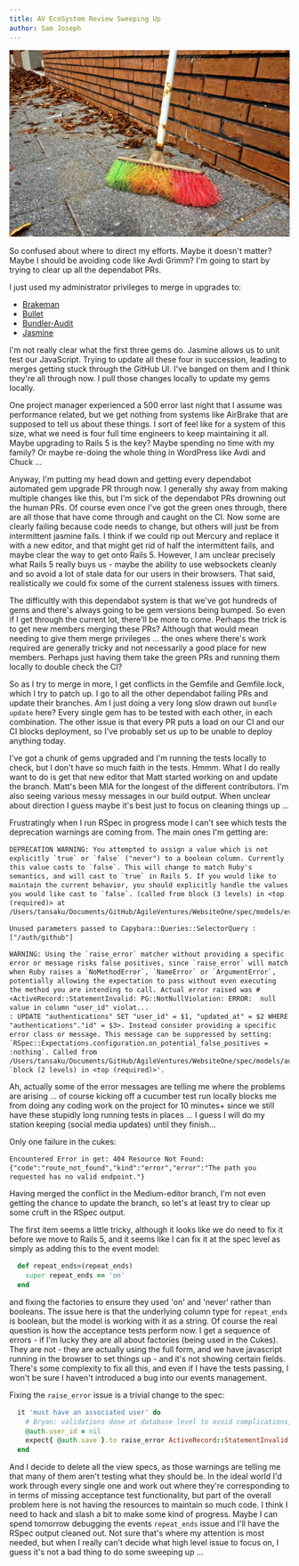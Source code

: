 ```yaml
---
title: AV EcoSystem Review Sweeping Up
author: Sam Joseph
---
```


![broom](../images/broom.jpg)

So confused about where to direct my efforts.  Maybe it doesn't matter?  Maybe I should be avoiding code like Avdi Grimm?  I'm going to start by trying to clear up all the dependabot PRs.

I just used my administrator privileges to merge in upgrades to:

* [Brakeman](https://github.com/AgileVentures/WebsiteOne/pull/1898)
* [Bullet](https://github.com/AgileVentures/WebsiteOne/pull/1899)
* [Bundler-Audit](https://github.com/AgileVentures/WebsiteOne/pull/1900)
* [Jasmine](https://github.com/AgileVentures/WebsiteOne/pull/1901)

I'm not really clear what the first three gems do.  Jasmine allows us to unit test our JavaScript.  Trying to update all these four in succession, leading to merges getting stuck through the GitHub UI.  I've banged on them and I think they're all through now.  I pull those changes locally to update my gems locally.

One project manager experienced a 500 error last night that I assume was performance related, but we get nothing from systems like AirBrake that are supposed to tell us about these things.  I sort of feel like for a system of this size, what we need is four full time engineers to keep maintaining it all.  Maybe upgrading to Rails 5 is the key?  Maybe spending no time with my family? Or maybe re-doing the whole thing in WordPress like Avdi and Chuck ...

Anyway, I'm putting my head down and getting every dependabot automated gem upgrade PR through now.  I generally shy away from making multiple changes like this, but I'm sick of the dependabot PRs drowning out the human PRs.  Of course even once I've got the green ones through, there are all those that have come through and caught on the CI.  Now some are clearly failing because code needs to change, but others will just be from intermittent jasmine fails.  I think if we could rip out Mercury and replace it with a new editor, and that might get rid of half the intermittent fails, and maybe clear the way to get onto Rails 5.  However, I am unclear precisely what Rails 5 really buys us - maybe the ability to use websockets cleanly and so avoid a lot of stale data for our users in their browsers.  That said, realistically we could fix some of the current staleness issues with timers.

The difficultly with this dependabot system is that we've got hundreds of gems and there's always going to be gem versions being bumped.  So even if I get through the current lot, there'll be more to come.  Perhaps the trick is to get new members merging these PRs?  Although that would mean needing to give them merge privileges ... the ones where there's work required are generally tricky and not necessarily a good place for new members.  Perhaps just having them take the green PRs and running them locally to double check the CI?

So as I try to merge in more, I get conflicts in the Gemfile and Gemfile.lock, which I try to patch up.  I go to all the other dependabot failing PRs and update their branches.  Am I just doing a very long slow drawn out `bundle update` here?  Every single gem has to be tested with each other, in each combination.  The other issue is that every PR puts a load on our CI and our CI blocks deployment, so I've probably set us up to be unable to deploy anything today.

I've got a chunk of gems upgraded and I'm running the tests locally to check, but I don't have so much faith in the tests. Hmmm.  What I do really want to do is get that new editor that Matt started working on and update the branch.  Matt's been MIA for the longest of the different contributors.  I'm also seeing various messy messages in our build output.  When unclear about direction I guess maybe it's best just to focus on cleaning things up ...

Frustratingly when I run RSpec in progress mode I can't see which tests the deprecation warnings are coming from.  The main ones I'm getting are:

```
DEPRECATION WARNING: You attempted to assign a value which is not explicitly `true` or `false` ("never") to a boolean column. Currently this value casts to `false`. This will change to match Ruby's semantics, and will cast to `true` in Rails 5. If you would like to maintain the current behavior, you should explicitly handle the values you would like cast to `false`. (called from block (3 levels) in <top (required)> at /Users/tansaku/Documents/GitHub/AgileVentures/WebsiteOne/spec/models/event_spec.rb:244)
```

```
Unused parameters passed to Capybara::Queries::SelectorQuery : ["/auth/github"]
```

```
WARNING: Using the `raise_error` matcher without providing a specific error or message risks false positives, since `raise_error` will match when Ruby raises a `NoMethodError`, `NameError` or `ArgumentError`, potentially allowing the expectation to pass without even executing the method you are intending to call. Actual error raised was #<ActiveRecord::StatementInvalid: PG::NotNullViolation: ERROR:  null value in column "user_id" violat...
: UPDATE "authentications" SET "user_id" = $1, "updated_at" = $2 WHERE "authentications"."id" = $3>. Instead consider providing a specific error class or message. This message can be suppressed by setting: `RSpec::Expectations.configuration.on_potential_false_positives = :nothing`. Called from /Users/tansaku/Documents/GitHub/AgileVentures/WebsiteOne/spec/models/authentication_spec.rb:12:in `block (2 levels) in <top (required)>'.
```

Ah, actually some of the error messages are telling me where the problems are arising ...  of course kicking off a cucumber test run locally blocks me from doing any coding work on the project for 10 minutes+ since we still have these stupidly long running tests in places ... I guess I will do my station keeping (social media updates) until they finish...

Only one failure in the cukes:

```
Encountered Error in get: 404 Resource Not Found: {"code":"route_not_found","kind":"error","error":"The path you requested has no valid endpoint."}
```

Having merged the conflict in the Medium-editor branch, I'm not even getting the chance to update the branch, so let's at least try to clear up some cruft in the RSpec output.

The first item seems a little tricky, although it looks like we do need to fix it before we move to Rails 5, and it seems like I can fix it at the spec level as simply as adding this to the event model:

```rb
  def repeat_ends=(repeat_ends)
    super repeat_ends == 'on'
  end
```

and fixing the factories to ensure they used 'on' and 'never' rather than booleans.  The issue here is that the underlying column type for `repeat_ends` is boolean, but the model is working with it as a string.  Of course the real question is how the acceptance tests perform now.  I get a sequence of errors - if I'm lucky they are all about factories (being used in the Cukes).  They are not - they are actually using the full form, and we have javascript running in the browser to set things up - and it's not showing certain fields.  There's some complexity to fix all this, and even if I have the tests passing, I won't be sure I haven't introduced a bug into our events management.

Fixing the `raise_error` issue is a trivial change to the spec:

```rb
  it 'must have an associated user' do
    # Bryan: validations done at database level to avoid complications, but will raise exceptions
    @auth.user_id = nil
    expect{ @auth.save }.to raise_error ActiveRecord::StatementInvalid # <-- add this error type here
  end
```

And I decide to delete all the view specs, as those warnings are telling me that many of them aren't testing what they should be.  In the ideal world I'd work through every single one and work out where they're corresponding to in terms of missing acceptance test functionality, but part of the overall problem here is not having the resources to maintain so much code.  I think I need to hack and slash a bit to make some kind of progress.  Maybe I can spend tomorrow debugging the events `repeat_ends` issue and I'll have the RSpec output cleaned out.  Not sure that's where my attention is most needed, but when I really can't decide what high level issue to focus on, I guess it's not a bad thing to do some sweeping up ...









